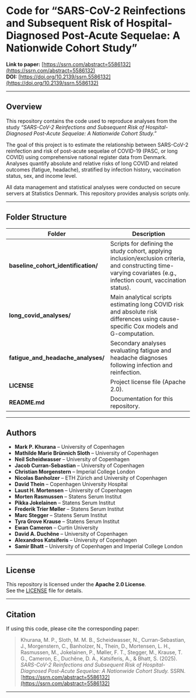 # Code for “SARS-CoV-2 Reinfections and Subsequent Risk of Hospital-Diagnosed Post-Acute Sequelae: A Nationwide Cohort Study”

**Link to paper:** [https://ssrn.com/abstract=5586132](https://ssrn.com/abstract=5586132)  
**DOI:** [https://doi.org/10.2139/ssrn.5586132](https://doi.org/10.2139/ssrn.5586132)

---

## Overview

This repository contains the code used to reproduce analyses from the study *“SARS-CoV-2 Reinfections and Subsequent Risk of Hospital-Diagnosed Post-Acute Sequelae: A Nationwide Cohort Study.”*

The goal of this project is to estimate the relationship between SARS-CoV-2 reinfection and risk of post-acute sequelae of COVID-19 (PASC, or long COVID) using comprehensive national register data from Denmark.  
Analyses quantify absolute and relative risks of long COVID and related outcomes (fatigue, headache), stratified by infection history, vaccination status, sex, and income level.

All data management and statistical analyses were conducted on secure servers at Statistics Denmark. This repository provides analysis scripts only.

---

## Folder Structure

| Folder | Description |
|---------|--------------|
| **baseline_cohort_identification/** | Scripts for defining the study cohort, applying inclusion/exclusion criteria, and constructing time-varying covariates (e.g., infection count, vaccination status). |
| **long_covid_analyses/** | Main analytical scripts estimating long COVID risk and absolute risk differences using cause-specific Cox models and G-computation. |
| **fatigue_and_headache_analyses/** | Secondary analyses evaluating fatigue and headache diagnoses following infection and reinfection. |
| **LICENSE** | Project license file (Apache 2.0). |
| **README.md** | Documentation for this repository. |

---


## Authors

- **Mark P. Khurana** – University of Copenhagen  
- **Mathilde Marie Brünnich Sloth** – University of Copenhagen  
- **Neil Scheidwasser** – University of Copenhagen  
- **Jacob Curran-Sebastian** – University of Copenhagen  
- **Christian Morgenstern** – Imperial College London  
- **Nicolas Banholzer** – ETH Zürich and University of Copenhagen
- **David Thein** – Copenhagen University Hospital  
- **Laust H. Mortensen** – University of Copenhagen 
- **Morten Rasmussen** – Statens Serum Institut  
- **Pikka Jokelainen** – Statens Serum Institut  
- **Frederik Trier Møller** – Statens Serum Institut  
- **Marc Stegger** – Statens Serum Institut  
- **Tyra Grove Krause** – Statens Serum Institut  
- **Ewan Cameron** – Curtin University  
- **David A. Duchêne** – University of Copenhagen  
- **Alexandros Katsiferis** – University of Copenhagen  
- **Samir Bhatt** – University of Copenhagen  and Imperial College London  

---

## License

This repository is licensed under the **Apache 2.0 License**.  
See the [LICENSE](LICENSE) file for details.

---

## Citation

If using this code, please cite the corresponding paper:

> Khurana, M. P., Sloth, M. M. B., Scheidwasser, N., Curran-Sebastian, J., Morgenstern, C., Banholzer, N., Thein, D., Mortensen, L. H., Rasmussen, M., Jokelainen, P., Møller, F. T., Stegger, M., Krause, T. G., Cameron, E., Duchêne, D. A., Katsiferis, A., & Bhatt, S. (2025). *SARS-CoV-2 Reinfections and Subsequent Risk of Hospital-Diagnosed Post-Acute Sequelae: A Nationwide Cohort Study.* SSRN. [https://ssrn.com/abstract=5586132](https://ssrn.com/abstract=5586132)

---
